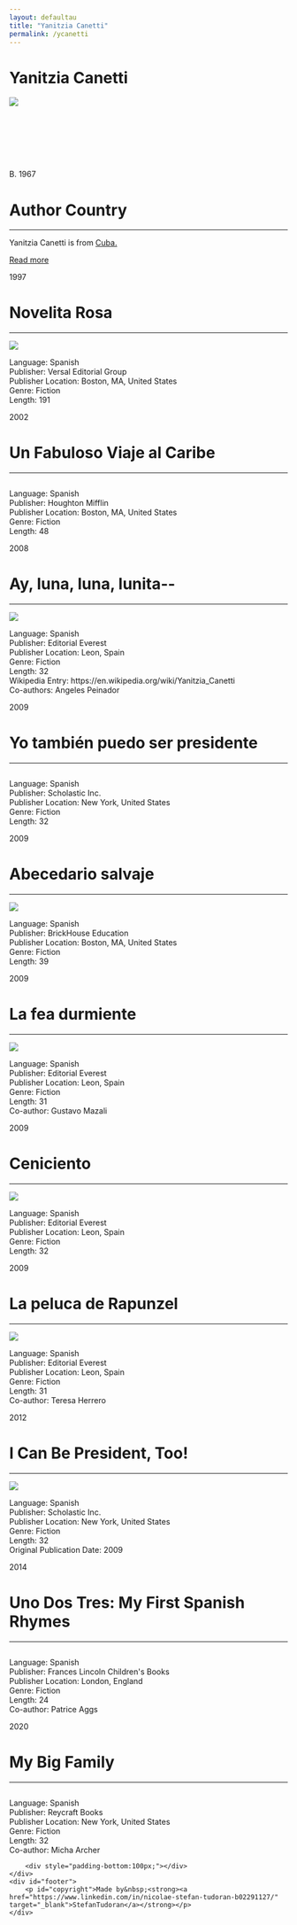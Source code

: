 ```yaml
---
layout: defaultau
title: "Yanitzia Canetti"
permalink: /ycanetti
---
```

<!-- partial:index.partial.html -->
<div class="content">
    <h1> Yanitzia Canetti</h1>
    <div class="quote">
        <div><img src="https://imagesvc.meredithcorp.io/v3/mm/image?url=https%3A%2F%2Fstatic.onecms.io%2Fwp-content%2Fuploads%2Fsites%2F21%2F2011%2F09%2Fyanitzia-canetti-25-poderosa-2011-435-1.jpg" class="logo"></div>
    </div>
    <div class="timeline">
        <div style="padding-bottom:100px;"></div>
        <div class="block">
            <div class="date right"><p class="right">B. 1967 </p></div>
            <div class="dot"></div>
            <div class="left first">
            <div class="author_country">
                <h1>Author Country</h1><hr>
            <div class="aclocation"><p>Yanitzia Canetti is from <a href="http://localhost:4000/14"> Cuba.</a></p></div>
              <div class="acreadmore">  <a href="https://en.wikipedia.org/wiki/Yanitzia_Canetti" target="_blank">Read more</a></div>
            </div>
            </div>
        </div>
        <div class="block">
            <div class="date left"><p class="left">1997</p></div>
            <div class="dot"></div>
            <div class="right">
                <h1>Novelita Rosa</h1><hr>
                <p><img src="https://images-na.ssl-images-amazon.com/images/I/410ZNXTV91L._SY291_BO1,204,203,200_QL40_ML2_.jpg"></p>
                <p>
                Language: Spanish<br>
                Publisher: Versal Editorial Group<br>
                Publisher Location: Boston, MA, United States<br>
                Genre: Fiction<br>
                Length: 191</p>
            </div>
        </div>
        <div class="block">
            <div class="date right"><p class="right">2002</p></div>
            <div class="dot"></div>
            <div class="left">
                <h1>Un Fabuloso Viaje al Caribe</h1><hr>
                <p><img src=""></p>
                <p>
                Language: Spanish<br>
                Publisher: Houghton Mifflin<br>
                Publisher Location: Boston, MA, United States<br>
                Genre: Fiction<br>
                Length: 48<br>
                </p>
            </div>
        </div>
        <div class="block">
            <div class="date left"><p class="left hide">2008</p></div>
            <div class="dot"></div>
            <div class="right">
                <h1>Ay, luna, luna, lunita--</h1><hr>
                <p><img src="https://images-na.ssl-images-amazon.com/images/I/51KvMcDj4xL.jpg"></p>
                <p>
                Language: Spanish<br>
                Publisher: Editorial Everest<br>
                Publisher Location: Leon, Spain<br>
                Genre: Fiction<br>
                Length: 32<br>
                Wikipedia Entry: https://en.wikipedia.org/wiki/Yanitzia_Canetti<br>
                Co-authors: Angeles Peinador<br></p>
            </div>
        </div><div class="block">
            <div class="date right"><p class="right hide">2009</p></div>
            <div class="dot"></div>
            <div class="left">
                <h1>Yo también puedo ser presidente</h1><hr>
                <p><img src=""></p>
                <p>Language: Spanish<br>
                Publisher: Scholastic Inc.<br>
                Publisher Location: New York, United States<br>
                Genre: Fiction<br>
                Length: 32<br></p>
            </div>
        </div>
        <div class="block">
            <div class="date left"><p class="left hide">2009</p></div>
            <div class="dot"></div>
            <div class="right">
                <h1>Abecedario salvaje</h1><hr>
                <p><img src="https://api.getepic.com/utils/resize.jpg?quality=100&url=https%3A%2F%2Fcdn.getepic.com%2Fdrm%2F8%2F52878%2Fcover_large%402x.png&width=1200"></p>
                <p>Language: Spanish<br>
                Publisher: BrickHouse Education<br>
                Publisher Location: Boston, MA, United States<br>
                Genre: Fiction<br>
                Length: 39<br></p>
            </div>
        </div>
        <div class="block">
            <div class="date right"><p class="right hide">2009</p></div>
            <div class="dot"></div>
            <div class="left">
                <h1>La fea durmiente</h1><hr>
                <p><img src="https://images-na.ssl-images-amazon.com/images/I/51zhRRAosLL.jpg"></p>
                <p>Language: Spanish<br>
                Publisher: Editorial Everest<br>
                Publisher Location: Leon, Spain<br>
                Genre: Fiction<br>
                Length: 31<br>
                Co-author: Gustavo Mazali</p>
            </div>
        </div>
		<div class="block">
            <div class="date left"><p class="left hide">2009</p></div>
            <div class="dot"></div>
            <div class="right">
                <h1>Ceniciento</h1><hr>
                <p><img src="https://images-na.ssl-images-amazon.com/images/I/51lo31dYcuL.jpg"></p>
                <p>Language: Spanish<br>
                Publisher: Editorial Everest<br>
                Publisher Location: Leon, Spain<br>
                Genre: Fiction<br>
                Length: 32</p>
            </div>
        </div>
        <div class="block">
            <div class="date right"><p class="right hide">2009</p></div>
            <div class="dot"></div>
            <div class="left">
                <h1>La peluca de Rapunzel</h1><hr>
                <p><img src="https://images-na.ssl-images-amazon.com/images/I/51y-YyNL4iL.jpg"></p>
                <p>Language: Spanish<br>
                Publisher: Editorial Everest<br>
                Publisher Location: Leon, Spain<br>
                Genre: Fiction<br>
                Length: 31<br>
                Co-author: Teresa Herrero</p>
            </div>
        </div>
	<div class="block">
            <div class="date left"><p class="left hide">2012</p></div>
            <div class="dot"></div>
            <div class="right">
                <h1>I Can Be President, Too!</h1><hr>
                <p><img src="https://images-na.ssl-images-amazon.com/images/I/71VDd1vnUEL.jpg"></p>
                <p>Language: Spanish<br>
                Publisher: Scholastic Inc.<br>
                Publisher Location: New York, United States<br>
                Genre: Fiction<br>
                Length: 32<br>
		Original Publication Date: 2009</p>
            </div>
        </div>
	<div class="block">
            <div class="date right"><p class="right hide">2014</p></div>
            <div class="dot"></div>
            <div class="left">
                <h1>Uno Dos Tres: My First Spanish Rhymes</h1><hr>
                <p><img src=""></p>
                <p>Language: Spanish<br>
                Publisher: Frances Lincoln Children's Books<br>
                Publisher Location: London, England<br>
                Genre: Fiction<br>
                Length: 24<br>
                Co-author: Patrice Aggs</p>
            </div>
        </div>
	<div class="block">
            <div class="date left"><p class="left hide">2020</p></div>
            <div class="dot"></div>
            <div class="right">
                <h1>My Big Family</h1><hr>
                <p><img src=""></p>
                <p>Language: Spanish<br>
                Publisher: Reycraft Books<br>
                Publisher Location: New York, United States<br>
                Genre: Fiction<br>
                Length: 32<br>
		Co-author: Micha Archer</p>
            </div>
        </div>

        <div style="padding-bottom:100px;"></div>
    </div>
    <div id="footer">
        <p id="copyright">Made by&nbsp;<strong><a href="https://www.linkedin.com/in/nicolae-stefan-tudoran-b02291127/" target="_blank">StefanTudoran</a></strong></p>
    </div>
</div>
<!-- partial -->
  <script src='https://cdnjs.cloudflare.com/ajax/libs/jquery/3.1.1/jquery.min.js'></script><script  src="assets/js/authorscript.js"></script>
